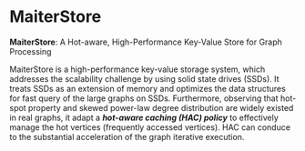 # MaiterStore

**MaiterStore**: A Hot-aware, High-Performance Key-Value Store for Graph Processing

MaiterStore is a high-performance key-value storage system, which addresses the scalability challenge by using solid state drives (SSDs). It treats SSDs as an extension of memory and optimizes the data structures for fast query of the large graphs on SSDs. Furthermore, observing that hot-spot property and skewed power-law degree distribution are widely existed in real graphs, it adapt a ***hot-aware caching (HAC) policy*** to effectively manage the hot vertices (frequently accessed vertices). HAC can conduce to the substantial acceleration of the graph iterative execution.
